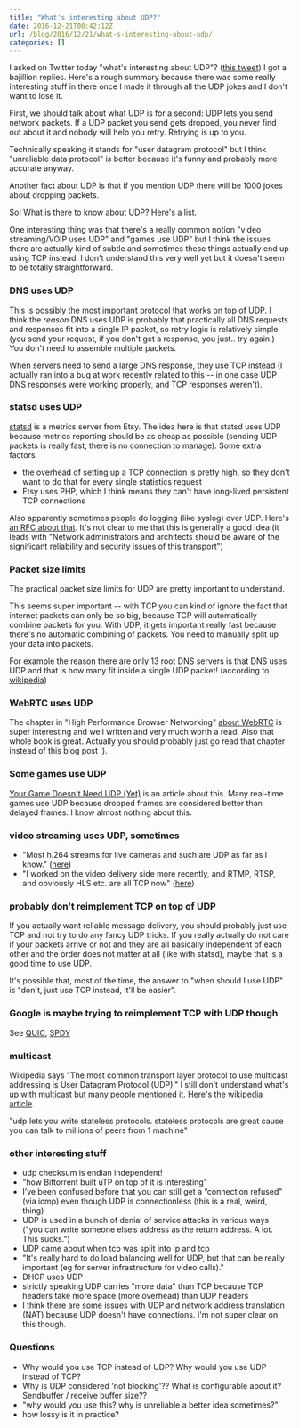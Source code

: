 ```yaml
---
title: "What's interesting about UDP?"
date: 2016-12-21T00:42:12Z
url: /blog/2016/12/21/what-s-interesting-about-udp/
categories: []
---
```


I asked on Twitter today "what's interesting about UDP"? ([this tweet](https://twitter.com/b0rk/status/811403117673742336))
I got a bajillion replies. Here's a rough summary because there was
some really interesting stuff in there once I made it through all the
UDP jokes and I don't want to lose it.

First, we should talk about what UDP is for a second: UDP lets you send
network packets. If a UDP packet you send gets dropped, you never find
out about it and nobody will help you retry. Retrying is up to you.

Technically speaking it stands for "user datagram protocol" but I think
"unreliable data protocol" is better because it's funny and probably
more accurate anyway.

Another fact about UDP is that if you mention UDP there will be 1000
jokes about dropping packets.

So! What is there to know about UDP? Here's a list.

One interesting thing was that there's a really common notion "video
streaming/VOIP uses UDP" and "games use UDP" but I think the issues
there are actually kind of subtle and sometimes these things actually
end up using TCP instead. I don't understand this very well yet but it
doesn't seem to be totally straightforward.

### DNS uses UDP

This is possibly the most important protocol that works on top of UDP. I
think the _reason_ DNS uses UDP is probably that practically all DNS requests and
responses fit into a single IP packet, so retry logic is relatively simple
(you send your request, if you don't get a response, you just.. try
again.) You don't need to assemble multiple packets.

When servers need to send a large DNS response, they use TCP instead (I
actually ran into a bug at work recently related to this -- in one case
UDP DNS responses were working properly, and TCP responses weren't).

### statsd uses UDP

[statsd](https://github.com/etsy/statsd)  is a metrics server from Etsy.
The idea here is that statsd uses UDP because metrics reporting should
be as cheap as possible (sending UDP packets is really fast, there is no
connection to manage). Some extra factors.

- the overhead of setting up a TCP connection is pretty high, so they
  don't want to do that for every single statistics request
- Etsy uses PHP, which I think means they can't have long-lived
  persistent TCP connections

Also apparently sometimes people do logging (like syslog) over UDP.
Here's [an RFC about that](https://tools.ietf.org/html/rfc5426). It's
not clear to me that this is generally a good idea (it leads with
"Network administrators and architects should be aware of the
significant reliability and security issues of this transport")

### Packet size limits

The practical packet size limits for UDP are pretty important to
understand.

This seems super important -- with TCP you can kind of ignore the fact
that internet packets can only be so big, because TCP will automatically
combine packets for you. With UDP, it gets important
really fast because there's no automatic combining of packets. You need
to manually split up your data into packets.

For example the reason there are only 13 root DNS servers
is that DNS uses UDP and that is how many fit inside a single UDP packet! (according to
[wikipedia](https://en.wikipedia.org/wiki/Root_name_server#Root_server_addresses))

### WebRTC uses UDP

The chapter in "High Performance Browser Networking" [about WebRTC](https://hpbn.co/webrtc/) is
super interesting and well written and very much worth a read. Also that whole book is
great. Actually you should probably just go read that chapter instead of this
blog post :).


### Some games use UDP

[Your Game Doesn't Need UDP (Yet)](https://thoughtstreams.io/glyph/your-game-doesnt-need-udp-yet/) is an article about this. Many real-time games use UDP because dropped frames are considered better than delayed frames. I know almost nothing about this.

### video streaming uses UDP, sometimes

* "Most h.264 streams for live cameras and such are UDP as far as I know." ([here](https://twitter.com/TheTarquin/status/811412243434782720))
* "I worked on the video delivery side more recently, and RTMP, RTSP,
  and obviously HLS etc. are all TCP now" ([here](https://twitter.com/sean_a_cassidy/status/811413095817936896))


### probably don't reimplement TCP on top of UDP

If you actually want reliable message delivery, you should probably just
use TCP and not try to do any fancy UDP tricks. If you really actually
do not care if your packets arrive or not and they are all basically
independent of each other and the order does not matter at all (like
with statsd), maybe that is a good time to use UDP.

It's possible that, most of the time, the answer to "when should I use
UDP" is "don't, just use TCP instead, it'll be easier".

### Google is maybe trying to reimplement TCP with UDP though

See [QUIC](https://www.chromium.org/quic), [SPDY](https://en.wikipedia.org/wiki/SPDY)

### multicast

Wikipedia says "The most common transport layer protocol to use
multicast addressing is User Datagram Protocol (UDP)." I still don't
understand what's up with multicast but many people mentioned it. Here's
[the wikipedia article](https://en.wikipedia.org/wiki/Multicast).

"udp lets you write stateless protocols. stateless protocols are great
cause you can talk to millions of peers from 1 machine"

### other interesting stuff

* udp checksum is endian independent!
* "how Bittorrent built uTP on top of it is interesting"
* I’ve been confused before that you can still get a “connection
  refused” (via icmp) even though UDP is connectionless (this is a
  real, weird, thing)
* UDP is used in a bunch of denial of service attacks in various ways
  ("you can write someone else’s address as the return address. A lot.
  This sucks.")
* UDP came about when tcp was split into ip and tcp
* "It's really hard to do load balancing well for UDP, but that can be
  really important (eg for server infrastructure for video calls)."
* DHCP uses UDP
* strictly speaking UDP carries "more data" than TCP because TCP headers
  take more space (more overhead) than UDP headers
* I think there are some issues with UDP and network address translation
  (NAT) because UDP doesn't have connections. I'm not super clear on
  this though.

### Questions

- Why would you use TCP instead of UDP? Why would you use UDP
  instead of TCP?
- Why is UDP considered 'not blocking'?? What is configurable about it?
  Sendbuffer / receive buffer size??
- "why would you use this? why is unreliable a better idea sometimes?"
- how lossy is it in practice? 


